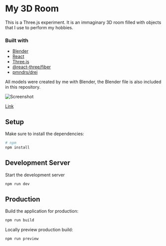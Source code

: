 # My 3D Room

This is a Three.js experiment. It is an immaginary 3D room filled with objects that I use to perform my hobbies.

### Built with
- [Blender](https://www.blender.org/)
- [React](https://reactjs.org)
- [Three.js](https://threejs.org/)
- [@react-three/fiber](https://github.com/pmndrs/react-three-fiber)
- [pmndrs/drei](https://github.com/pmndrs/drei#readme)
  
All models were created by me with Blender, the Blender file is also included in this repository.

![Screenshot](https:drei.kimdanielkoch.de/screenshot_full.png)

[Link](https://drei.kimdaniekoch.de)


## Setup

Make sure to install the dependencies:

```bash
# npm
npm install
```

## Development Server

Start the development server

```bash
npm run dev
```

## Production

Build the application for production:

```bash
npm run build
```

Locally preview production build:

```bash
npm run preview
```
